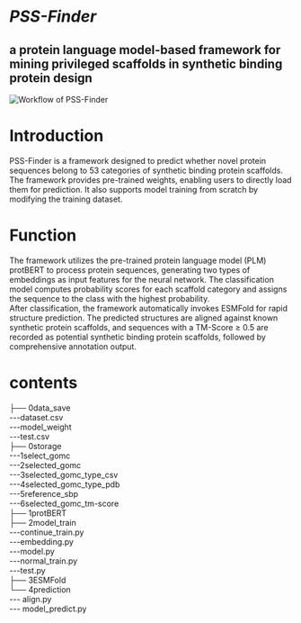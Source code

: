 ***PSS-Finder***
=
a protein language model-based framework for mining privileged scaffolds in synthetic binding protein design
-
![Workflow of PSS-Finder](PSS-Finder.png)

# Introduction  
PSS-Finder is a framework designed to predict whether novel protein sequences belong to 53 categories of synthetic binding protein scaffolds. The framework provides pre-trained weights, enabling users to directly load them for prediction. It also supports model training from scratch by modifying the training dataset.

# Function  
The framework utilizes the pre-trained protein language model (PLM) protBERT to process protein sequences, generating two types of embeddings as input features for the neural network. The classification model computes probability scores for each scaffold category and assigns the sequence to the class with the highest probability.  
After classification, the framework automatically invokes ESMFold for rapid structure prediction. The predicted structures are aligned against known synthetic protein scaffolds, and sequences with a TM-Score ≥ 0.5 are recorded as potential synthetic binding protein scaffolds, followed by comprehensive annotation output.

# contents
├── 0data_save  
---dataset.csv   
---model_weight  
---test.csv  
├── 0storage  
---1select_gomc  
---2selected_gomc  
---3selected_gomc_type_csv  
---4selected_gomc_type_pdb  
---5reference_sbp  
---6selected_gomc_tm-score  
├── 1protBERT  
├── 2model_train  
---continue_train.py  
---embedding.py  
---model.py  
---normal_train.py  
---test.py  
├── 3ESMFold  
└── 4prediction  
--- align.py  
--- model_predict.py  
